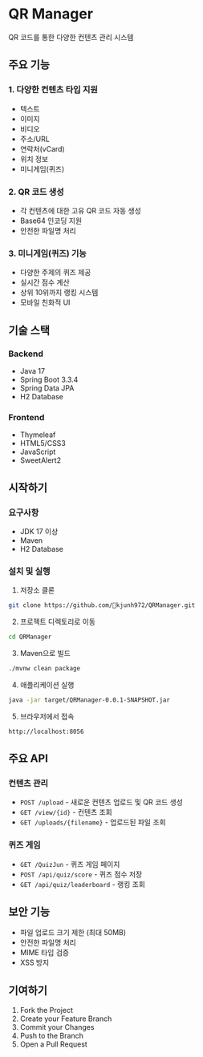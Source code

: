 # QR Manager

QR 코드를 통한 다양한 컨텐츠 관리 시스템

## 주요 기능

### 1. 다양한 컨텐츠 타입 지원
- 텍스트
- 이미지 
- 비디오
- 주소/URL
- 연락처(vCard)
- 위치 정보
- 미니게임(퀴즈)

### 2. QR 코드 생성
- 각 컨텐츠에 대한 고유 QR 코드 자동 생성
- Base64 인코딩 지원
- 안전한 파일명 처리

### 3. 미니게임(퀴즈) 기능
- 다양한 주제의 퀴즈 제공
- 실시간 점수 계산
- 상위 10위까지 랭킹 시스템
- 모바일 친화적 UI

## 기술 스택

### Backend
- Java 17
- Spring Boot 3.3.4
- Spring Data JPA
- H2 Database

### Frontend
- Thymeleaf
- HTML5/CSS3
- JavaScript
- SweetAlert2

## 시작하기

### 요구사항
- JDK 17 이상
- Maven
- H2 Database

### 설치 및 실행

1. 저장소 클론
```bash
git clone https://github.com/kjunh972/QRManager.git
```

2. 프로젝트 디렉토리로 이동
```bash
cd QRManager
```

3. Maven으로 빌드
```bash
./mvnw clean package
```

4. 애플리케이션 실행
```bash
java -jar target/QRManager-0.0.1-SNAPSHOT.jar
```

5. 브라우저에서 접속
```bash
http://localhost:8056
```

## 주요 API

### 컨텐츠 관리
- `POST /upload` - 새로운 컨텐츠 업로드 및 QR 코드 생성
- `GET /view/{id}` - 컨텐츠 조회
- `GET /uploads/{filename}` - 업로드된 파일 조회

### 퀴즈 게임
- `GET /QuizJun` - 퀴즈 게임 페이지
- `POST /api/quiz/score` - 퀴즈 점수 저장
- `GET /api/quiz/leaderboard` - 랭킹 조회

## 보안 기능
- 파일 업로드 크기 제한 (최대 50MB)
- 안전한 파일명 처리
- MIME 타입 검증
- XSS 방지

## 기여하기
1. Fork the Project
2. Create your Feature Branch
3. Commit your Changes
4. Push to the Branch
5. Open a Pull Request
